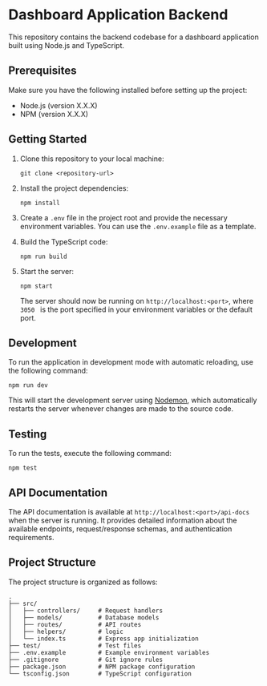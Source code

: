 # Dashboard Application Backend

This repository contains the backend codebase for a dashboard application built using Node.js and TypeScript.

## Prerequisites

Make sure you have the following installed before setting up the project:

- Node.js (version X.X.X)
- NPM (version X.X.X)

## Getting Started

1. Clone this repository to your local machine:

   ```shell
   git clone <repository-url>
   ```

2. Install the project dependencies:

   ```shell
   npm install
   ```

3. Create a `.env` file in the project root and provide the necessary environment variables. You can use the `.env.example` file as a template.

4. Build the TypeScript code:

   ```shell
   npm run build
   ```

5. Start the server:

   ```shell
   npm start
   ```

   The server should now be running on `http://localhost:<port>`, where `3050 ` is the port specified in your environment variables or the default port.

## Development

To run the application in development mode with automatic reloading, use the following command:

```shell
npm run dev
```

This will start the development server using [Nodemon](https://nodemon.io/), which automatically restarts the server whenever changes are made to the source code.

## Testing

To run the tests, execute the following command:

```shell
npm test
```



## API Documentation

The API documentation is available at `http://localhost:<port>/api-docs` when the server is running. It provides detailed information about the available endpoints, request/response schemas, and authentication requirements.

## Project Structure

The project structure is organized as follows:

```
.
├── src/
│   ├── controllers/     # Request handlers
│   ├── models/          # Database models
│   ├── routes/          # API routes
│   ├── helpers/         # logic
│   └── index.ts         # Express app initialization
├── test/                # Test files
├── .env.example         # Example environment variables
├── .gitignore           # Git ignore rules
├── package.json         # NPM package configuration
└── tsconfig.json        # TypeScript configuration
```


